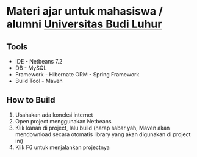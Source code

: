 Materi ajar untuk mahasiswa / alumni [Universitas Budi Luhur](http://www.budiluhur.ac.id/)
===================

Tools
-------------------
* IDE - Netbeans 7.2
* DB - MySQL
* Framework - Hibernate ORM - Spring Framework
* Build Tool - Maven

How to Build
-------------------
1. Usahakan ada koneksi internet
2. Open project menggunakan Netbeans
3. Klik kanan di project, lalu build 
    (harap sabar yah, Maven akan mendownload secara otomatis library yang akan digunakan di project ini)
4. Klik F6 untuk menjalankan projectnya

